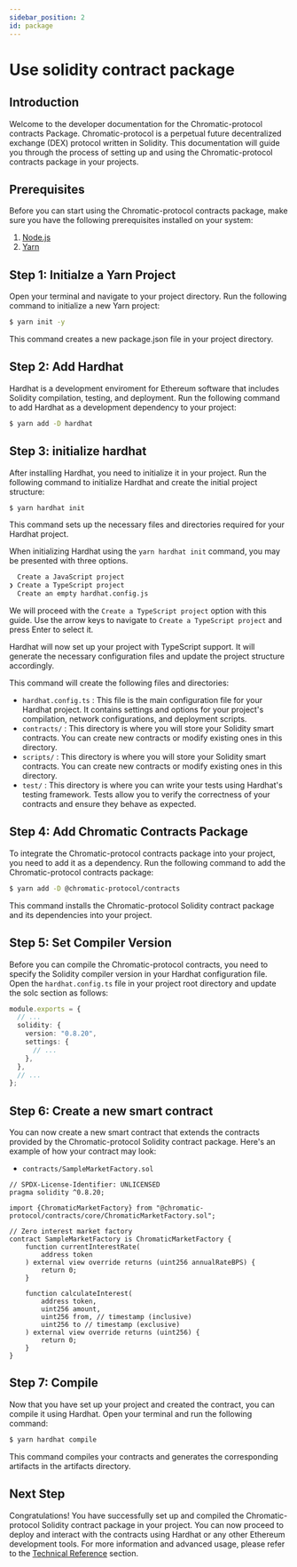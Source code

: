 ```yaml
---
sidebar_position: 2
id: package
---
```



# Use solidity contract package

## Introduction

Welcome to the developer documentation for the Chromatic-protocol contracts Package. Chromatic-protocol is a perpetual future decentralized exchange (DEX) protocol written in Solidity. This documentation will guide you through the process of setting up and using the Chromatic-protocol contracts package in your projects.

## Prerequisites

Before you can start using the Chromatic-protocol contracts package, make sure you have the following prerequisites installed on your system:

1. [Node.js](https://nodejs.org/en)
2. [Yarn](https://classic.yarnpkg.com/en/docs/install)



## Step 1: Initialze a Yarn Project

Open your terminal and navigate to your project directory. Run the following command to initialize a new Yarn project:

```bash
$ yarn init -y
```

This command creates a new package.json file in your project directory.


## Step 2: Add Hardhat

Hardhat is a development enviroment for Ethereum software that includes Solidity compilation, testing, and deployment. Run the following command to add Hardhat as a development dependency to your project:

```bash
$ yarn add -D hardhat
```

## Step 3: initialize hardhat

After installing Hardhat, you need to initialize it in your project. Run the following command to initialize Hardhat and create the initial project structure:

```bash
$ yarn hardhat init
```

This command sets up the necessary files and directories required for your Hardhat project.

When initializing Hardhat using the `yarn hardhat init` command, you may be presented with three options.

```bash
  Create a JavaScript project
❯ Create a TypeScript project
  Create an empty hardhat.config.js
```

We will proceed with the `Create a TypeScript project` option with this guide. Use the arrow keys to navigate to `Create a TypeScript project` and press Enter to select it.

Hardhat will now set up your project with TypeScript support. It will generate the necessary configuration files and update the project structure accordingly.

This command will create the following files and directories:

- `hardhat.config.ts` : This file is the main configuration file for your Hardhat project. It contains settings and options for your project's compilation, network configurations, and deployment scripts.
- `contracts/` : This directory is where you will store your Solidity smart contracts. You can create new contracts or modify existing ones in this directory.
- `scripts/` : This directory is where you will store your Solidity smart contracts. You can create new contracts or modify existing ones in this directory.
- `test/` :  This directory is where you can write your tests using Hardhat's testing framework. Tests allow you to verify the correctness of your contracts and ensure they behave as expected.


## Step 4: Add Chromatic Contracts Package

To integrate the Chromatic-protocol contracts package into your project, you need to add it as a dependency. Run the following command to add the Chromatic-protocol contracts package:

```bash
$ yarn add -D @chromatic-protocol/contracts
```

This command installs the Chromatic-protocol Solidity contract package and its dependencies into your project.

## Step 5: Set Compiler Version

Before you can compile the Chromatic-protocol contracts, you need to specify the Solidity compiler version in your Hardhat configuration file. Open the `hardhat.config.ts` file in your project root directory and update the solc section as follows:

```typescript
module.exports = {
  // ...
  solidity: {
    version: "0.8.20",
    settings: {
      // ...
    },
  },
  // ...
};
```


## Step 6: Create a new smart contract

You can now create a new smart contract that extends the contracts provided by the Chromatic-protocol Solidity contract package. Here's an example of how your contract may look:

- `contracts/SampleMarketFactory.sol`

```solidity
// SPDX-License-Identifier: UNLICENSED
pragma solidity ^0.8.20;

import {ChromaticMarketFactory} from "@chromatic-protocol/contracts/core/ChromaticMarketFactory.sol";

// Zero interest market factory
contract SampleMarketFactory is ChromaticMarketFactory {
    function currentInterestRate(
        address token
    ) external view override returns (uint256 annualRateBPS) {
        return 0;
    }

    function calculateInterest(
        address token,
        uint256 amount,
        uint256 from, // timestamp (inclusive)
        uint256 to // timestamp (exclusive)
    ) external view override returns (uint256) {
        return 0;
    }
}
```

## Step 7: Compile

Now that you have set up your project and created the contract, you can compile it using Hardhat. Open your terminal and run the following command:

```bash
$ yarn hardhat compile
```

This command compiles your contracts and generates the corresponding artifacts in the artifacts directory.

## Next Step

Congratulations! You have successfully set up and compiled the Chromatic-protocol Solidity contract package in your project. You can now proceed to deploy and interact with the contracts using Hardhat or any other Ethereum development tools. For more information and advanced usage, please refer to the [Technical Reference](../../reference/0.overview.md) section.
